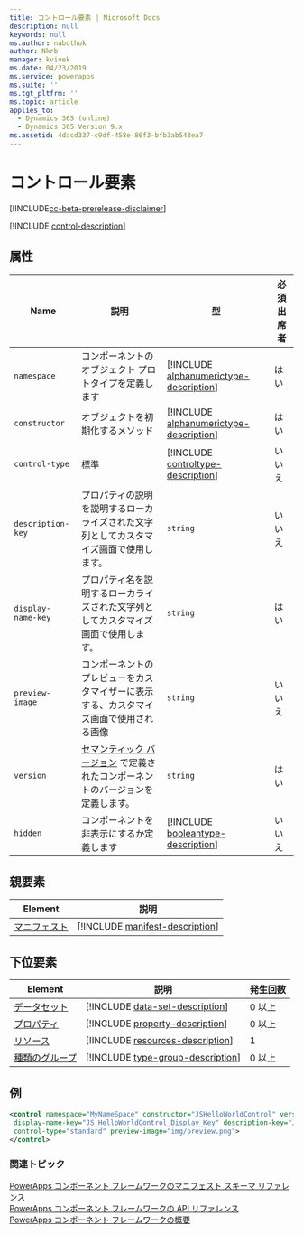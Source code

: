 ```yaml
---
title: コントロール要素 | Microsoft Docs
description: null
keywords: null
ms.author: nabuthuk
author: Nkrb
manager: kvivek
ms.date: 04/23/2019
ms.service: powerapps
ms.suite: ''
ms.tgt_pltfrm: ''
ms.topic: article
applies_to:
  - Dynamics 365 (online)
  - Dynamics 365 Version 9.x
ms.assetid: 4dacd337-c9df-458e-86f3-bfb3ab543ea7
---
```


# <a name="control-element"></a>コントロール要素

[!INCLUDE[cc-beta-prerelease-disclaimer](../../../includes/cc-beta-prerelease-disclaimer.md)]

[!INCLUDE [control-description](includes/control-description.md)]

## <a name="attributes"></a>属性

|Name|説明|型|必須出席者|
|--|--|--|--|
|`namespace`|コンポーネントのオブジェクト プロトタイプを定義します|[!INCLUDE [alphanumerictype-description](includes/alphanumerictype-description.md)]|はい|
|`constructor`|オブジェクトを初期化するメソッド|[!INCLUDE [alphanumerictype-description](includes/alphanumerictype-description.md)]|はい|
|`control-type`|標準|[!INCLUDE [controltype-description](includes/controltype-description.md)]|いいえ|
|`description-key`|プロパティの説明を説明するローカライズされた文字列としてカスタマイズ画面で使用します。|`string`|いいえ|
|`display-name-key`|プロパティ名を説明するローカライズされた文字列としてカスタマイズ画面で使用します。|`string`|はい|
|`preview-image`|コンポーネントのプレビューをカスタマイザーに表示する、カスタマイズ画面で使用される画像|`string`|いいえ|
|`version`|[セマンティック バージョン](https://semver.org) で定義されたコンポーネントのバージョンを定義します。|`string`|はい|
|`hidden`|コンポーネントを非表示にするか定義します|[!INCLUDE [booleantype-description](includes/booleantype-description.md)]| いいえ|

## <a name="parent-elements"></a>親要素

|Element|説明|
|--|--|
|[マニフェスト](manifest.md)|[!INCLUDE [manifest-description](includes/manifest-description.md)]|

## <a name="child-elements"></a>下位要素

|Element|説明|発生回数|
|--|--|--|
|[データセット](data-set.md)|[!INCLUDE [data-set-description](includes/data-set-description.md)]|0 以上|
|[プロパティ](property.md)|[!INCLUDE [property-description](includes/property-description.md)]|0 以上|
|[リソース](resources.md)|[!INCLUDE [resources-description](includes/resources-description.md)]|1|
|[種類のグループ](type-group.md)|[!INCLUDE [type-group-description](includes/type-group-description.md)]|0 以上|

## <a name="example"></a>例

```xml
<control namespace="MyNameSpace" constructor="JSHelloWorldControl" version="1.0.0"
 display-name-key="JS_HelloWorldControl_Display_Key" description-key="JS_HelloWorldControl_Desc_Key"
 control-type="standard" preview-image="img/preview.png">
</control>
  ```

### <a name="related-topics"></a>関連トピック

[PowerApps コンポーネント フレームワークのマニフェスト スキーマ リファレンス](index.md)<br/>
[PowerApps コンポーネント フレームワークの API リファレンス](../reference/index.md)<br/>
[PowerApps コンポーネント フレームワークの概要](../overview.md)